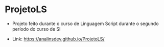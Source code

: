 # ProjetoLS

- Projeto feito durante o curso de Linguagem Script durante o segundo período do curso de SI

- Link: https://analinsdev.github.io/ProjetoLS/
